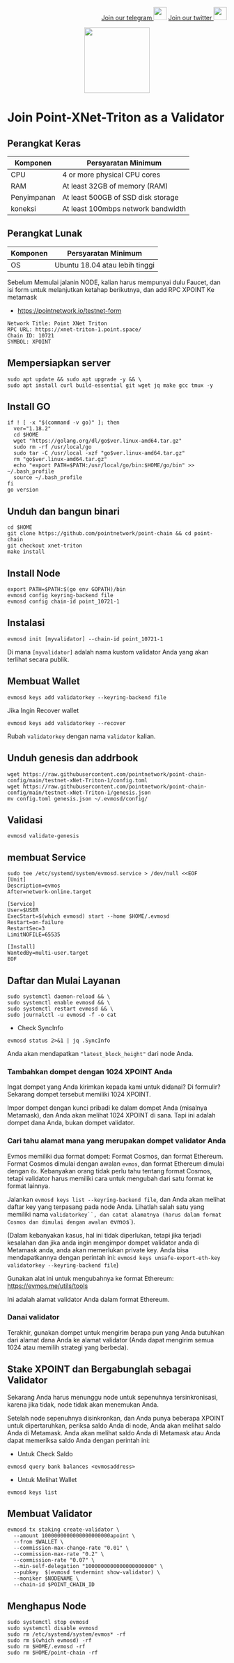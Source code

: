 <p style="font-size:14px" align="right">
<a href="https://t.me/BeritaCryptoo" target="_blank">Join our telegram <img src="https://user-images.githubusercontent.com/50621007/183283867-56b4d69f-bc6e-4939-b00a-72aa019d1aea.png" width="30"/></a>
<a href="https://twitter.com/BeritaCryptoo" target="_blank">Join our twitter <img src="https://user-images.githubusercontent.com/108946833/184274157-08210464-fa03-493d-b01c-2420c67a524f.jpg" width="30"/></a>
</p>
 
<p align="center">
  <img height="150" height="auto" src="https://user-images.githubusercontent.com/108946833/185566136-53e35398-2c9c-4eb3-99af-b93d150ab885.jpg">
</p>


# Join Point-XNet-Triton as a Validator
## Perangkat Keras

|  Komponen |  Persyaratan Minimum |
| ------------ | ------------ |
| CPU  | 4 or more physical CPU cores  |
| RAM | At least 32GB of memory (RAM) |
| Penyimpanan  | At least 500GB of SSD disk storage |
| koneksi | At least 100mbps network bandwidth |

## Perangkat Lunak

|Komponen | Persyaratan Minimum |
| ------------ | ------------ |
| OS | Ubuntu 18.04 atau lebih tinggi | 

 Sebelum Memulai jalanin NODE, kalian harus mempunyai dulu Faucet, dan isi form untuk melanjutkan ketahap berikutnya, dan add RPC XPOINT Ke metamask
- https://pointnetwork.io/testnet-form
```console 
Network Title: Point XNet Triton
RPC URL: https://xnet-triton-1.point.space/
Chain ID: 10721
SYMBOL: XPOINT
```

## Mempersiapkan server
```console 
sudo apt update && sudo apt upgrade -y && \
sudo apt install curl build-essential git wget jq make gcc tmux -y
```
## Install GO
```console 
if ! [ -x "$(command -v go)" ]; then
  ver="1.18.2"
  cd $HOME
  wget "https://golang.org/dl/go$ver.linux-amd64.tar.gz"
  sudo rm -rf /usr/local/go
  sudo tar -C /usr/local -xzf "go$ver.linux-amd64.tar.gz"
  rm "go$ver.linux-amd64.tar.gz"
  echo "export PATH=$PATH:/usr/local/go/bin:$HOME/go/bin" >> ~/.bash_profile
  source ~/.bash_profile
fi
go version
```
## Unduh dan bangun binari
```console
cd $HOME
git clone https://github.com/pointnetwork/point-chain && cd point-chain
git checkout xnet-triton
make install
```
## Install Node
```console
export PATH=$PATH:$(go env GOPATH)/bin
evmosd config keyring-backend file
evmosd config chain-id point_10721-1
```
## Instalasi
```console
evmosd init [myvalidator] --chain-id point_10721-1
```
Di mana `[myvalidator]` adalah nama kustom validator Anda yang akan terlihat secara publik.
## Membuat Wallet 
```console
evmosd keys add validatorkey --keyring-backend file
```
Jika Ingin Recover wallet
```console
evmosd keys add validatorkey --recover
```
Rubah `validatorkey` dengan nama `validator` kalian.

## Unduh genesis dan addrbook
```console
wget https://raw.githubusercontent.com/pointnetwork/point-chain-config/main/testnet-xNet-Triton-1/config.toml
wget https://raw.githubusercontent.com/pointnetwork/point-chain-config/main/testnet-xNet-Triton-1/genesis.json
mv config.toml genesis.json ~/.evmosd/config/
```
## Validasi
```console
evmosd validate-genesis
```
## membuat Service
```console
sudo tee /etc/systemd/system/evmosd.service > /dev/null <<EOF
[Unit]
Description=evmos
After=network-online.target

[Service]
User=$USER
ExecStart=$(which evmosd) start --home $HOME/.evmosd
Restart=on-failure
RestartSec=3
LimitNOFILE=65535

[Install]
WantedBy=multi-user.target
EOF
```
## Daftar dan Mulai Layanan
```console
sudo systemctl daemon-reload && \
sudo systemctl enable evmosd && \
sudo systemctl restart evmosd && \
sudo journalctl -u evmosd -f -o cat
```
- Check SyncInfo

```console
evmosd status 2>&1 | jq .SyncInfo
```
Anda akan mendapatkan `"latest_block_height"` dari node Anda.

### Tambahkan dompet dengan 1024 XPOINT Anda

Ingat dompet yang Anda kirimkan kepada kami untuk didanai? Di formulir? Sekarang dompet tersebut memiliki 1024 XPOINT.

Impor dompet dengan kunci pribadi ke dalam dompet Anda (misalnya Metamask), dan Anda akan melihat 1024 XPOINT di sana. Tapi ini adalah dompet dana Anda, bukan dompet validator.

### Cari tahu alamat mana yang merupakan dompet validator Anda

Evmos memiliki dua format dompet: Format Cosmos, dan format Ethereum. Format Cosmos dimulai dengan awalan `evmos`, dan format Ethereum dimulai dengan `0x`. Kebanyakan orang tidak perlu tahu tentang format Cosmos, tetapi validator harus memiliki cara untuk mengubah dari satu format ke format lainnya.

Jalankan ```evmosd keys list --keyring-backend file```, dan Anda akan melihat daftar key yang terpasang pada node Anda. Lihatlah salah satu yang memiliki nama `validatorkey``, dan catat alamatnya (harus dalam format Cosmos dan dimulai dengan awalan `evmos`).

(Dalam kebanyakan kasus, hal ini tidak diperlukan, tetapi jika terjadi kesalahan dan jika anda ingin mengimpor dompet validator anda di Metamask anda, anda akan memerlukan private key. Anda bisa mendapatkannya dengan perintah ini: `evmosd keys unsafe-export-eth-key validatorkey --keyring-backend file`)

Gunakan alat ini untuk mengubahnya ke format Ethereum: https://evmos.me/utils/tools

Ini adalah alamat validator Anda dalam format Ethereum.

### Danai validator

Terakhir, gunakan dompet untuk mengirim berapa pun yang Anda butuhkan dari alamat dana Anda ke alamat validator (Anda dapat mengirim semua 1024 atau memilih strategi yang berbeda).

## Stake XPOINT dan Bergabunglah sebagai Validator

Sekarang Anda harus menunggu node untuk sepenuhnya tersinkronisasi, karena jika tidak, node tidak akan menemukan Anda.

Setelah node sepenuhnya disinkronkan, dan Anda punya beberapa XPOINT untuk dipertaruhkan, periksa saldo Anda di node, Anda akan melihat saldo Anda di Metamask. 
Anda akan melihat saldo Anda di Metamask atau Anda dapat memeriksa saldo Anda dengan perintah ini:

- Untuk Check Saldo
```console
evmosd query bank balances <evmosaddress>
```
- Untuk Melihat Wallet
```console
evmosd keys list
```
## Membuat Validator
```console
evmosd tx staking create-validator \
  --amount 1000000000000000000000apoint \
  --from $WALLET \
  --commission-max-change-rate "0.01" \
  --commission-max-rate "0.2" \
  --commission-rate "0.07" \
  --min-self-delegation "1000000000000000000000" \
  --pubkey  $(evmosd tendermint show-validator) \
  --moniker $NODENAME \
  --chain-id $POINT_CHAIN_ID
```
## Menghapus Node
```console
sudo systemctl stop evmosd
sudo systemctl disable evmosd
sudo rm /etc/systemd/system/evmos* -rf
sudo rm $(which evmosd) -rf
sudo rm $HOME/.evmosd -rf
sudo rm $HOME/point-chain -rf
````
